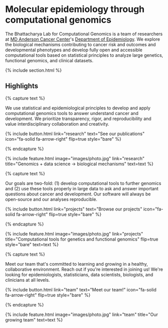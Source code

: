 ---
---

# Molecular epidemiology through computational genomics

The Bhattacharya Lab for Computational Genomics is a team of researchers at [MD Anderson Cancer Center](https://www.mdanderson.org/)'s
[Department of Epidemiology](https://www.mdanderson.org/research/departments-labs-institutes/departments-divisions/epidemiology.html).
We explore the biological mechanisms contributing to cancer risk and outcomes and developmental phenotypes and develop fully open and accessible computational tools based on statistical principles to analyze large genetics, functional genomics, and clinical datasets.

{% include section.html %}

## Highlights

{% capture text %}

We use statistical and epidemiological principles to develop and apply computational genomics tools to answer understand cancer and development. We prioritize transparency, rigor, and reproducibility and value interdisciplinary collaboration and creativity.

{%
  include button.html
  link="research"
  text="See our publications"
  icon="fa-solid fa-arrow-right"
  flip=true
  style="bare"
%}

{% endcapture %}

{%
  include feature.html
  image="images/photo.jpg"
  link="research"
  title="Genomics + data science → biological mechanisms"
  text=text
%}

{% capture text %}

Our goals are two-fold: (1) develop computational tools to further genomics and (2) use these tools properly in large data to ask and answer important questions about cancer and development. Our software will always be open-source and our analyses reproducible.

{%
  include button.html
  link="projects"
  text="Browse our projects"
  icon="fa-solid fa-arrow-right"
  flip=true
  style="bare"
%}

{% endcapture %}

{%
  include feature.html
  image="images/photo.jpg"
  link="projects"
  title="Computational tools for genetics and functional genomics"
  flip=true
  style="bare"
  text=text
%}

{% capture text %}

Meet our team that's committed to learning and growing in a healthy, collaborative environment.
Reach out if you're interested in joining us! We're looking for epidemiologists, statisticians,
data scientists, biologists, and clinicians at all levels.

{%
  include button.html
  link="team"
  text="Meet our team!"
  icon="fa-solid fa-arrow-right"
  flip=true
  style="bare"
%}

{% endcapture %}

{%
  include feature.html
  image="images/photo.jpg"
  link="team"
  title="Our growing team"
  text=text
%}

